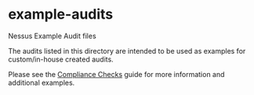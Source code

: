 # example-audits
Nessus Example Audit files

The audits listed in this directory are intended to be used as examples for custom/in-house created audits.

Please see the [Compliance Checks](https://docs.tenable.com/nessus/compliancechecksreference/Content/ComplianceCheckTypes.htm) guide for more information and additional examples.
